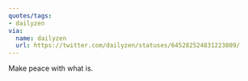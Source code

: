 ```yaml
---
quotes/tags:
- dailyzen
via:
  name: dailyzen
  url: https://twitter.com/dailyzen/statuses/645282524831223809/
---
```


Make peace with what is.